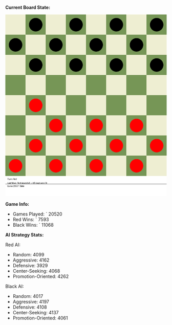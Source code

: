 
**Current Board State:**  
<!-- START_GIF -->
![Checkers Game](./checkers_game.gif)
<!-- END_GIF -->

**Game Info:**  
- Games Played: `<!-- GAMES_PLAYED --> 20520
- Red Wins: `<!-- RED_WINS --> 7593
- Black Wins: `<!-- BLACK_WINS --> 11068

<!-- AI_STATS -->
**AI Strategy Stats:**

Red AI:
- Random: 4099
- Aggressive: 4162
- Defensive: 3929
- Center-Seeking: 4068
- Promotion-Oriented: 4262

Black AI:
- Random: 4017
- Aggressive: 4197
- Defensive: 4108
- Center-Seeking: 4137
- Promotion-Oriented: 4061
